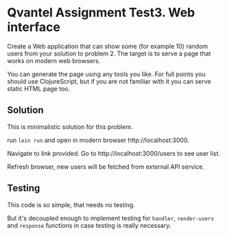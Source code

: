 # Qvantel Assignment Test3. Web interface

Create a Web application that can show some (for example 10) random users from your solution to problem 2. The target is to serve a page that works on modern web browsers. 

You can generate the page using any tools you like. For full points you should use ClojureScript, but if you are not familiar with it you can serve static HTML page too. 

## Solution

This is minimalistic solution for this problem.

run `lein run` and open in modern browser http://localhost:3000.


Navigate to link provided. Go to http://localhost:3000/users to see user list.

Refresh browser, new users will be fetched from external API service.


## Testing

This code is so simple, that needs no testing. 

But it's decoupled enough to implement testing for `handler`, `render-users` and `response` functions in case testing is really necessary.
